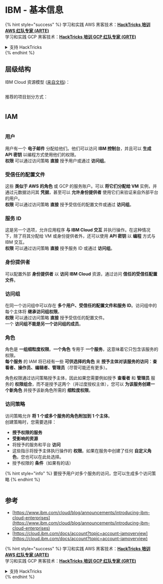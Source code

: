 # IBM - 基本信息

{% hint style="success" %}
学习和实践 AWS 黑客技术：<img src="../../.gitbook/assets/image (1) (1) (1).png" alt="" data-size="line">[**HackTricks 培训 AWS 红队专家 (ARTE)**](https://training.hacktricks.xyz/courses/arte)<img src="../../.gitbook/assets/image (1) (1) (1).png" alt="" data-size="line">\
学习和实践 GCP 黑客技术：<img src="../../.gitbook/assets/image (2).png" alt="" data-size="line">[**HackTricks 培训 GCP 红队专家 (GRTE)**<img src="../../.gitbook/assets/image (2).png" alt="" data-size="line">](https://training.hacktricks.xyz/courses/grte)

<details>

<summary>支持 HackTricks</summary>

* 查看 [**订阅计划**](https://github.com/sponsors/carlospolop)!
* **加入** 💬 [**Discord 群组**](https://discord.gg/hRep4RUj7f) 或 [**Telegram 群组**](https://t.me/peass) 或 **关注** 我们的 **Twitter** 🐦 [**@hacktricks\_live**](https://twitter.com/hacktricks_live)**.**
* **通过向** [**HackTricks**](https://github.com/carlospolop/hacktricks) 和 [**HackTricks Cloud**](https://github.com/carlospolop/hacktricks-cloud) GitHub 仓库提交 PR 来分享黑客技巧。

</details>
{% endhint %}

## 层级结构

IBM Cloud 资源模型 ([来自文档](https://www.ibm.com/blog/announcement/introducing-ibm-cloud-enterprises/))：

<figure><img src="../../.gitbook/assets/image (225).png" alt=""><figcaption></figcaption></figure>

推荐的项目划分方式：

<figure><img src="../../.gitbook/assets/image (239).png" alt=""><figcaption></figcaption></figure>

## IAM

<figure><img src="../../.gitbook/assets/image (266).png" alt=""><figcaption></figcaption></figure>

### 用户

用户有一个 **电子邮件** 分配给他们。他们可以访问 **IBM 控制台**，并且可以 **生成 API 密钥** 以编程方式使用他们的权限。\
**权限** 可以通过访问策略 **直接** 授予用户或通过 **访问组**。

### 受信任的配置文件

这些 **类似于 AWS 的角色** 或 GCP 的服务账户。可以 **将它们分配给 VM** 实例，并通过元数据访问其 **凭据**，甚至可以 **允许身份提供者** 使用它们来验证来自外部平台的用户。\
**权限** 可以通过访问策略 **直接** 授予受信任的配置文件或通过 **访问组**。

### 服务 ID

这是另一个选项，允许应用程序 **与 IBM Cloud 交互** 并执行操作。在这种情况下，除了将其分配给 VM 或身份提供者外，还可以使用 **API 密钥** 以 **编程** 方式与 IBM 交互。\
**权限** 可以通过访问策略 **直接** 授予服务 ID 或通过 **访问组**。

### 身份提供者

可以配置外部 **身份提供者** 以 **访问 IBM Cloud** 资源，通过访问 **信任的受信任配置文件**。

### 访问组

在同一个访问组中可以存在 **多个用户、受信任的配置文件和服务 ID**。访问组中的每个主体将 **继承访问组权限**。\
**权限** 可以通过访问策略 **直接** 授予受信任的配置文件。\
一个 **访问组不能是另一个访问组的成员**。

### 角色

角色是 **一组细粒度权限**。**一个角色** 专用于 **一个服务**，这意味着它只包含该服务的权限。\
**每个服务** 的 IAM 将已经有一些 **可供选择的角色** 来 **授予主体对该服务的访问**：**查看者、操作员、编辑者、管理员**（尽管可能还有更多）。

角色权限通过访问策略授予主体，因此如果您需要例如授予 **查看者** 和 **管理员** 服务的 **权限组合**，而不是授予这两个（并过度授权主体），您可以 **为该服务创建一个新角色** 并授予该新角色所需的 **细粒度权限**。

### 访问策略

访问策略允许 **将 1 个或多个服务的角色附加到 1 个主体**。\
创建策略时，您需要选择：

* **授予权限的服务**
* **受影响的资源**
* 将授予的服务和平台 **访问**
* 这些指示将授予主体执行操作的 **权限**。如果在服务中创建了任何 **自定义角色**，您也可以在此处选择。
* 授予权限的 **条件**（如果有的话）

{% hint style="info" %}
要授予用户对多个服务的访问，您可以生成多个访问策略
{% endhint %}

<figure><img src="../../.gitbook/assets/image (248).png" alt=""><figcaption></figcaption></figure>

## 参考

* [https://www.ibm.com/cloud/blog/announcements/introducing-ibm-cloud-enterprises](https://www.ibm.com/cloud/blog/announcements/introducing-ibm-cloud-enterprises)
* [https://cloud.ibm.com/docs/account?topic=account-iamoverview](https://cloud.ibm.com/docs/account?topic=account-iamoverview)

{% hint style="success" %}
学习和实践 AWS 黑客技术：<img src="../../.gitbook/assets/image (1) (1) (1).png" alt="" data-size="line">[**HackTricks 培训 AWS 红队专家 (ARTE)**](https://training.hacktricks.xyz/courses/arte)<img src="../../.gitbook/assets/image (1) (1) (1).png" alt="" data-size="line">\
学习和实践 GCP 黑客技术：<img src="../../.gitbook/assets/image (2).png" alt="" data-size="line">[**HackTricks 培训 GCP 红队专家 (GRTE)**<img src="../../.gitbook/assets/image (2).png" alt="" data-size="line">](https://training.hacktricks.xyz/courses/grte)

<details>

<summary>支持 HackTricks</summary>

* 查看 [**订阅计划**](https://github.com/sponsors/carlospolop)!
* **加入** 💬 [**Discord 群组**](https://discord.gg/hRep4RUj7f) 或 [**Telegram 群组**](https://t.me/peass) 或 **关注** 我们的 **Twitter** 🐦 [**@hacktricks\_live**](https://twitter.com/hacktricks_live)**.**
* **通过向** [**HackTricks**](https://github.com/carlospolop/hacktricks) 和 [**HackTricks Cloud**](https://github.com/carlospolop/hacktricks-cloud) GitHub 仓库提交 PR 来分享黑客技巧。

</details>
{% endhint %}
